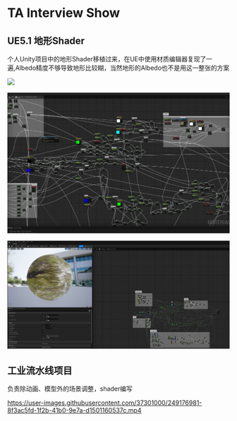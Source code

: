 # TA Interview Show

## UE5.1 地形Shader

个人Unity项目中的地形Shader移植过来，在UE中使用材质编辑器复现了一遍,Albedo精度不够导致地形比较糊，当然地形的Albedo也不是用这一整张的方案

![](img/QQ截图20230626235425.png)

![](img/QQ截图20230626235645.png)

![](img/QQ截图20230626235702.png)

## 工业流水线项目
负责除动画、模型外的场景调整，shader编写

https://user-images.githubusercontent.com/37301000/249176981-8f3ac5fd-1f2b-41b0-9e7a-d1501160537c.mp4
